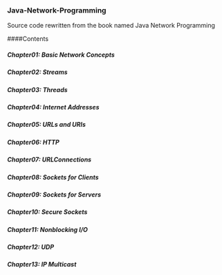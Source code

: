 ### Java-Network-Programming
Source code rewritten from the book named Java Network Programming

####Contents

##### Chapter01: Basic Network Concepts
##### Chapter02: Streams
##### Chapter03: Threads
##### Chapter04: Internet Addresses
##### Chapter05: URLs and URIs
##### Chapter06: HTTP
##### Chapter07: URLConnections
##### Chapter08: Sockets for Clients
##### Chapter09: Sockets for Servers
##### Chapter10: Secure Sockets
##### Chapter11: Nonblocking I/O
##### Chapter12: UDP
##### Chapter13: IP Multicast
